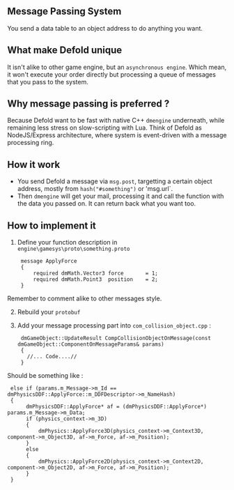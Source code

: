 ## Message Passing System 
You send a data table to an object address to do anything you want.


## What make Defold unique 
It isn't alike to other game engine, but an `asynchronous engine`. 
Which mean, it won't execute your order directly but processing a queue of messages that you pass to the system.


## Why message passing is preferred ?
Because Defold want to be fast with native C++ `dmengine` underneath, while remaining less stress on slow-scripting with Lua. Think of Defold as NodeJS/Express architecture, where system is event-driven with a message processing ring.

## How it work 
- You send Defold a message via `msg.post`, targetting a certain object address, mostly from `hash("#something")` or 'msg.url`. 
- Then `dmengine` will get your mail, processing it and call the function with the data you passed on. It can return back what you want too.

## How to implement it
1. Define your function description in `engine\gamesys\proto\something.proto`

        message ApplyForce
        {
            required dmMath.Vector3 force       = 1;
            required dmMath.Point3  position    = 2;
        }
        
Remember to comment alike to other messages style.

2. Rebuild your `protobuf` 

3. Add your message processing part into `com_collision_object.cpp` :

        dmGameObject::UpdateResult CompCollisionObjectOnMessage(const dmGameObject::ComponentOnMessageParams& params)
        {
          //... Code....//
        }
        
Should be something like :


     else if (params.m_Message->m_Id == dmPhysicsDDF::ApplyForce::m_DDFDescriptor->m_NameHash)
     {
          dmPhysicsDDF::ApplyForce* af = (dmPhysicsDDF::ApplyForce*) params.m_Message->m_Data;
          if (physics_context->m_3D)
          {
              dmPhysics::ApplyForce3D(physics_context->m_Context3D, component->m_Object3D, af->m_Force, af->m_Position);
          }
          else
          {
              dmPhysics::ApplyForce2D(physics_context->m_Context2D, component->m_Object2D, af->m_Force, af->m_Position);
          }
     }        
